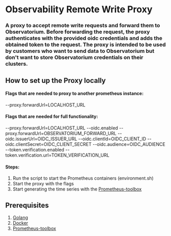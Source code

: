 # **Observability Remote Write Proxy**

### A proxy to accept remote write requests and forward them to Observatorium. Before forwarding the request, the proxy authenticates with the provided oidc credentials and adds the obtained token to the request. The proxy is intended to be used by customers who want to send data to Observatorium but don't want to store Observatorium credentials on their clusters.

## **How to set up the Proxy locally**

#### Flags that are needed to proxy to another prometheus instance:
--proxy.forwardUrl=LOCALHOST_URL

#### Flags that are needed for full functionality:
--proxy.forwardUrl=LOCALHOST_URL --oidc.enabled --proxy.forwardUrl=OBSERVATORIUM_FORWARD_URL --oidc.issuerUrl=OIDC_ISSUER_URL --oidc.clientId=OIDC_CLIENT_ID --oidc.clientSecret=OIDC_CLIENT_SECRET --oidc.audience=OIDC_AUDIENCE --token.verification.enabled --token.verification.url=TOKEN_VERIFICATION_URL

#### Steps:
1. Run the script to start the Prometheus containers (environment.sh)
2. Start the proxy with the flags 
3. Start generating the time series with the [Prometheus-toolbox](https://github.com/pb82/prometheus-toolbox)

## Prerequisites

1. [Golang](https://go.dev/dl/)
2. [Docker](https://docs.docker.com/get-docker/)
3. [Prometheus-toolbox](https://github.com/pb82/prometheus-toolbox)
